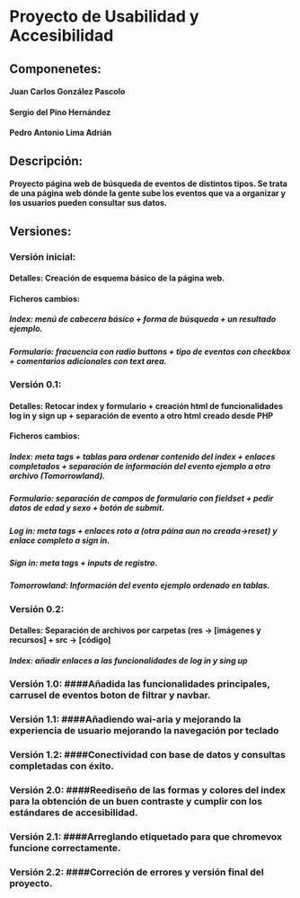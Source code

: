 # Proyecto de Usabilidad y Accesibilidad

## Componenetes:
#### Juan Carlos González Pascolo
#### Sergio del Pino Hernández
#### Pedro Antonio Lima Adrián

## Descripción:
#### Proyecto página web de búsqueda de eventos de distintos tipos. Se trata de una página web dónde la gente sube los eventos que va a organizar y los usuarios pueden consultar sus datos.


## Versiones:

### Versión inicial:

#### Detalles: Creación de esquema básico de la página web.

#### Ficheros cambios:
##### Index: menú de cabecera básico + forma de búsqueda + un resultado ejemplo.
##### Formulario: fracuencia con radio buttons + tipo de eventos con checkbox + comentarios adicionales con text area.

### Versión 0.1:

#### Detalles: Retocar index y formulario + creación html de funcionalidades log in y sign up + separación de evento a otro html creado desde PHP

#### Ficheros cambios:
##### Index: meta tags + tablas para ordenar contenido del index + enlaces completados + separación de información del evento ejemplo a otro archivo (Tomorrowland).
##### Formulario: separación de campos de formulario con fieldset + pedir datos de edad y sexo + botón de submit.
##### Log in: meta tags + enlaces roto a (otra páina aun no creada->reset) y enlace completo a sign in.
##### Sign in: meta tags + inputs de registro.
##### Tomorrowland: Información del evento ejemplo ordenado en tablas.

### Versión 0.2:

#### Detalles: Separación de archivos por carpetas (res -> [imágenes y recursos] + src -> [código] 
##### Index: añadir enlaces a las funcionalidades de log in y sing up

### Versión 1.0: ####Añadida las funcionalidades principales, carrusel de eventos boton de filtrar y navbar.

### Versión 1.1: ####Añadiendo wai-aria y mejorando la experiencia de usuario mejorando la navegación por teclado
### Versión 1.2: ####Conectividad con base de datos y consultas completadas con éxito.

### Versión 2.0: ####Reediseño de las formas y colores del index para la obtención de un buen contraste y cumplir con los estándares de accesibilidad.

### Versión 2.1: ####Arreglando etiquetado para que chromevox funcione correctamente.

### Versión 2.2: ####Correción de errores y versión final del proyecto. 

